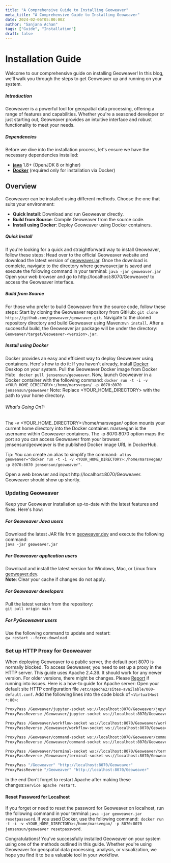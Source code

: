 ```yaml
---
title: "A Comprehensive Guide to Installing Geoweaver"
meta_title: "A Comprehensive Guide to Installing Geoweaver"
date: 2024-02-06T05:00:00Z
author: "Sanjana Achan"
tags: ["Guide", "Installation"]
draft: false
---
```


# Installation Guide

Welcome to our comprehensive guide on installing Geoweaver! In this blog, we'll walk you through the steps to get Geoweaver up and running on your system.

##### Introduction
Geoweaver is a powerful tool for geospatial data processing, offering a range of features and capabilities. Whether you're a seasoned developer or just starting out, Geoweaver provides an intuitive interface and robust functionality to meet your needs.

##### Dependencies
Before we dive into the installation process, let's ensure we have the necessary dependencies installed:
- **[java](https://www.oracle.com/java/technologies/javase/javase8-archive-downloads.html)** 1.8+ (OpenJDK 8 or higher)
- **[Docker](https://docs.docker.com/get-docker/)** (required only for installation via Docker)

## Overview
Geoweaver can be installed using different methods. Choose the one that suits your environment:

- **Quick Install**: Download and run Geoweaver directly.
- **Build from Source**: Compile Geoweaver from the source code.
- **Install using Docker**: Deploy Geoweaver using Docker containers.


##### Quick Install
If you're looking for a quick and straightforward way to install Geoweaver, follow these steps:
Head over to the official Geoweaver website and download the latest version of [geoweaver.jar](https://github.com/ESIPFed/Geoweaver). Once the download is complete, navigate to the directory where geoweaver.jar is saved and execute the following command in your terminal: `java -jar geoweaver.jar`
Open your web browser and go to http://localhost:8070/Geoweaver/ to access the Geoweaver interface.

##### Build from Source
For those who prefer to build Geoweaver from the source code, follow these steps:
Start by cloning the Geoweaver repository from GitHub: `git clone https://github.com/geoweaver/geoweaver.git`. Navigate to the cloned repository directory and build Geoweaver using Maven:`mvn install`. After a successful build, the Geoweaver jar package will be under the directory: `Geoweaver/target/Geoweaver-<version>.jar`.

##### Install using Docker
Docker provides an easy and efficient way to deploy Geoweaver using containers. Here's how to do it:
If you haven't already, install [Docker](https://docs.docker.com/get-docker/) Desktop on your system. Pull the Geoweaver Docker image from Docker Hub: `
docker pull jensensun/geoweaver`. Now, launch Geoweaver in a Docker container with the following command: `docker run -t -i -v <YOUR_HOME_DIRECTORY>:/home/marsvegan/ -p 8070:8070 jensensun/geoweaver`
Note: Replace <YOUR_HOME_DIRECTORY> with the path to your home directory.
###### What's Going On?:
The -v <YOUR_HOME_DIRECTORY>:/home/marsvegan/ option mounts your current home directory into the Docker container. marsvegan is the username within Geoweaver containers. The -p 8070:8070 option maps the port so you can access Geoweaver from your browser. jensensun/geoweaver is the published Docker image URL in DockerHub.

Tip: You can create an alias to simplify the command:`
alias geoweaver="docker run -t -i -v <YOUR_HOME_DIRECTORY>:/home/marsvegan/ -p 8070:8070 jensensun/geoweaver"`.

Open a web browser and input http://localhost:8070/Geoweaver. Geoweaver should show up shortly.


### Updating Geoweaver  
Keep your Geoweaver installation up-to-date with the latest features and fixes. Here's how:  

##### For Geoweaver Java users  
Download the latest JAR file from [geoweaver.dev](https://geoweaver.dev/#downloads-section) and execute the following command:  
`java -jar geoweaver.jar`  

##### For Geoweaver application users  
Download and install the latest version for Windows, Mac, or Linux from [geoweaver.dev](https://geoweaver.dev/#downloads-section).  
**Note**: Clear your cache if changes do not apply.  

##### For Geoweaver developers  
Pull the latest version from the repository:  
`git pull origin main`  

##### For PyGeoweaver users  
Use the following command to update and restart:  
`gw restart --force-download` 


### Set up HTTP Proxy for Geoweaver
When deploying Geoweaver to a public server, the default port 8070 is normally blocked. To access Geoweaver, you need to set up a proxy in the HTTP server. This guide uses Apache 2.4.39. It should work for any newer version. For older versions, there might be changes. Please [Report](https://github.com/ESIPFed/Geoweaver/issues) if running into issues.
Here is a how-to guide for Apache server:
Open your default site HTTP configuration file `/etc/apache2/sites-available/000-default.conf`. Add the following lines into the code block of `<VirtualHost *:80>`:
```sh ProxyPreserveHost On
ProxyPass /Geoweaver/jupyter-socket ws://localhost:8070/Geoweaver/jupyter-socket
ProxyPassReverse /Geoweaver/jupyter-socket ws://localhost:8070/Geoweaver/jupyter-socket

ProxyPass /Geoweaver/workflow-socket ws://localhost:8070/Geoweaver/workflow-socket
ProxyPassReverse /Geoweaver/workflow-socket ws://localhost:8070/Geoweaver/workflow-socket

ProxyPass /Geoweaver/command-socket ws://localhost:8070/Geoweaver/command-socket
ProxyPassReverse /Geoweaver/command-socket ws://localhost:8070/Geoweaver/command-socket

ProxyPass /Geoweaver/terminal-socket ws://localhost:8070/Geoweaver/terminal-socket
ProxyPassReverse /Geoweaver/terminal-socket ws://localhost:8070/Geoweaver/terminal-socket

ProxyPass "/Geoweaver" "http://localhost:8070/Geoweaver"
ProxyPassReverse "/Geoweaver" "http://localhost:8070/Geoweaver"
```
In the end Don't forget to restart Apache after making these changes:`
service apache restart
`.

#### Reset Password for Localhost
If you forget or need to reset the password for Geoweaver on localhost, run the following command in your terminal:`java -jar geoweaver.jar resetpassword`.
If you used Docker, use the following command:`
docker run -t -i -v <YOUR_HOME_DIRECTORY>:/home/marsvegan/ -p 8070:8070 jensensun/geoweaver resetpassword`.

Congratulations! You've successfully installed Geoweaver on your system using one of the methods outlined in this guide. Whether you're using Geoweaver for geospatial data processing, analysis, or visualization, we hope you find it to be a valuable tool in your workflow.





















